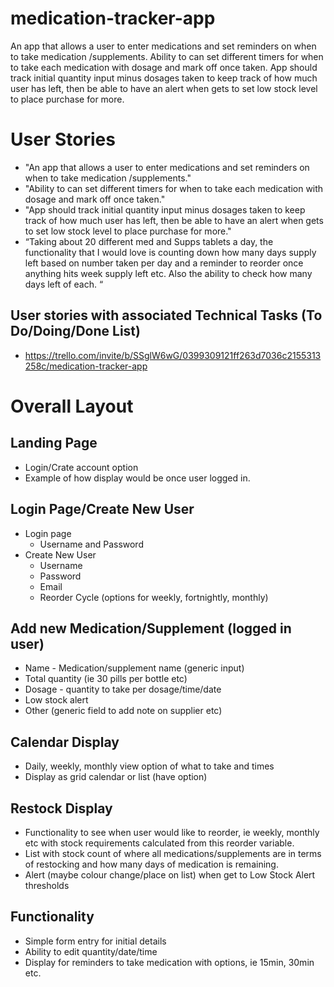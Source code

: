 # medication-tracker-app
An app that allows a user to enter medications and set reminders on when to take medication /supplements. Ability to can set different timers for when to take each medication with dosage and mark off once taken. App should track initial quantity input minus dosages taken to keep track of how much user has left, then be able to have an alert when gets to set low stock level to place purchase for more. 

# User Stories
* "An app that allows a user to enter medications and set reminders on when to take medication /supplements."
* "Ability to can set different timers for when to take each medication with dosage and mark off once taken." 
* "App should track initial quantity input minus dosages taken to keep track of how much user has left, then be able to have an alert when gets to set low stock level to place purchase for more."
*	“Taking about 20 different med and Supps tablets a day, the functionality that I would love is counting down how many days supply left based on number taken per day and a reminder to reorder once anything hits week supply left etc. Also the ability to check how many days left of each. “
## User stories with associated Technical Tasks (To Do/Doing/Done List)
* https://trello.com/invite/b/SSglW6wG/0399309121ff263d7036c2155313258c/medication-tracker-app

# Overall Layout
## Landing Page
* Login/Crate account option
* Example of how display would be once user logged in. 
## Login Page/Create New User
* Login page
  * Username and Password
* Create New User
  * Username
  * Password
  * Email
  * Reorder Cycle (options for weekly, fortnightly, monthly)

## Add new Medication/Supplement (logged in user)
* Name - Medication/supplement name (generic input)
*	Total quantity (ie 30 pills per bottle etc)
*	Dosage - quantity to take per dosage/time/date
*	Low stock alert 
*	Other (generic field to add note on supplier etc)
##	Calendar Display 
*	Daily, weekly, monthly view option of what to take and times
*	Display as grid calendar or list (have option)
##	Restock Display
*	Functionality to see when user would like to reorder, ie weekly, monthly etc with stock requirements calculated from this reorder variable. 
*	List with stock count of where all medications/supplements are in terms of restocking and how many days of medication is remaining. 
*	Alert (maybe colour change/place on list) when get to Low Stock Alert thresholds
##	Functionality
*	Simple form entry for initial details
*	Ability to edit quantity/date/time
*	Display for reminders to take medication with options, ie 15min, 30min etc. 

